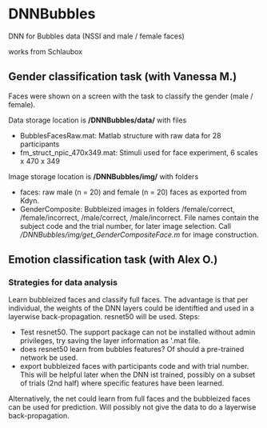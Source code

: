 # DNNBubbles
DNN for Bubbles data (NSSI and male / female faces)

works from Schlaubox

## Gender classification task (with Vanessa M.)
Faces were shown on a screen with the task to classify the gender (male / female). 

Data storage location is **/DNNBubbles/data/** with files
- BubblesFacesRaw.mat: Matlab structure with raw data for 28 participants
- fm_struct_npic_470x349.mat: Stimuli used for face experiment, 6 scales x 470 x 349

Image storage location is **/DNNBubbles/img/** with folders
- faces: raw male (n = 20) and female (n = 20) faces as exported from Kdyn. 
- GenderComposite: Bubbleized images in folders /female/correct, /female/incorrect, /male/correct, /male/incorrect. File names contain the subject code and the trial number, for later image selection. Call */DNNBubbles/img/get_GenderCompositeFace.m* for image construction.

## Emotion classification task (with Alex O.)



### Strategies for data analysis
Learn bubbleized faces and classify full faces. The advantage is that per individual, the weights of the DNN layers could be identiftied and used in a layerwise back-propagation. resnet50 will be used.
Steps:
- Test resnet50. The support package can not be installed without admin privileges, try saving the layer information as '.mat file.
- does resnet50 learn from bubbles features? Of should a pre-trained network be used.
- export bubbleized faces with participants code and with trial number. This will be helpful later when the DNN ist trained, possibly on a subset of trials (2nd half) where specific features have been learned.

Alternatively, the net could learn from full faces and the bubbleized faces can be used for prediction. Will possibly not give the data to do a layerwise back-propagation.


